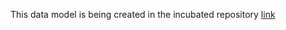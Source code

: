 This data model is being created in the incubated repository [link](https://github.com/smart-data-models/harmonization/tree/master/ACMeasurement)
